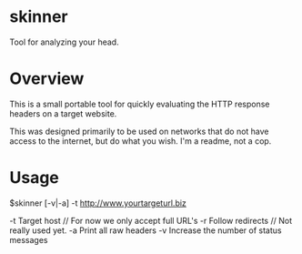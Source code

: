 # skinner
Tool for analyzing your head.

# Overview
This is a small portable tool for quickly evaluating the HTTP response headers on a target website. 

This was designed primarily to be used on networks that do not have access to the internet, but do what you wish. I'm a readme, not a cop.

# Usage

$skinner [-v|-a] -t http://www.yourtargeturl.biz


-t	        Target host	            // For now we only accept full URL's
-r	        Follow redirects        // Not really used yet.
-a	        Print all raw headers
-v	        Increase the number of status messages